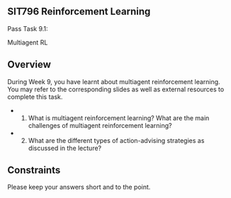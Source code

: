 ## SIT796 Reinforcement Learning

Pass Task 9.1:

Multiagent RL

## Overview

During Week 9, you have learnt about multiagent reinforcement learning. You may refer to the corresponding slides as well as external resources to complete this task.

- 1. What is multiagent reinforcement learning? What are the main challenges of multiagent reinforcement learning?
- 2. What are the different types of action-advising strategies as discussed in the lecture?

## Constraints

Please keep your answers short and to the point.

<!-- image -->